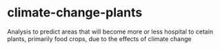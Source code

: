 # climate-change-plants

Analysis to predict areas that will become more or less hospital to cetain plants, primarily food crops, due to the effects of climate change
